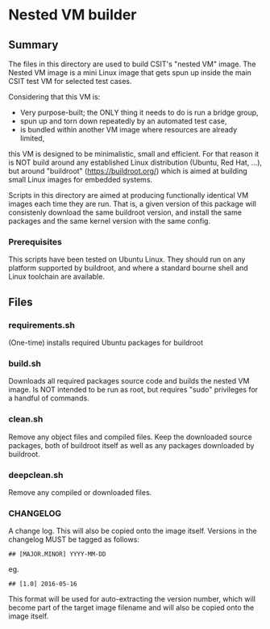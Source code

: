 # Nested VM builder

## Summary

The files in this directory are used to build CSIT's "nested VM" image.
The Nested VM image is a mini Linux image that gets spun up inside the
main CSIT test VM for selected test cases.

Considering that this VM is:

- Very purpose-built; the ONLY thing it needs to do is run a bridge group,
- spun up and torn down repeatedly by an automated test case,
- is bundled within another VM image where resources are already limited,

this VM is designed to be minimalistic, small and efficient. For that reason
it is NOT build around any established Linux distribution (Ubuntu,
Red Hat, ...), but around "buildroot" (https://buildroot.org/) which is
aimed at building small Linux images for embedded systems.

Scripts in this directory are aimed at producing functionally identical VM
images each time they are run. That is, a given version of this package
will consistenly download the same buildroot version, and install the same
packages and the same kernel version with the same config.


### Prerequisites

This scripts have been tested on Ubuntu Linux. They should run on any platform
supported by buildroot, and where a standard bourne shell and Linux toolchain
are available.

## Files

### requirements.sh

(One-time) installs required Ubuntu packages for buildroot


### build.sh

Downloads all required packages source code and builds the nested VM image.
Is NOT intended to be run as root, but requires "sudo" privileges for a
handful of commands.

### clean.sh

Remove any object files and compiled files. Keep the downloaded source
packages, both of buildroot itself as well as any packages downloaded by
buildroot.

### deepclean.sh

Remove any compiled or downloaded files.

### CHANGELOG

A change log. This will also be copied onto the image itself.
Versions in the changelog MUST be tagged as follows:

~~~
## [MAJOR.MINOR] YYYY-MM-DD
~~~
eg.

~~~
## [1.0] 2016-05-16
~~~

This format will be used for auto-extracting the version
number, which will become part of the target image filename
and will also be copied onto the image itself.
